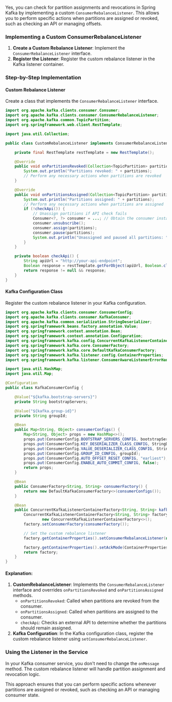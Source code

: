 Yes, you can check for partition assignments and revocations in Spring Kafka by implementing a custom `ConsumerRebalanceListener`. This allows you to perform specific actions when partitions are assigned or revoked, such as checking an API or managing offsets.

### Implementing a Custom ConsumerRebalanceListener

1. **Create a Custom Rebalance Listener**: Implement the `ConsumerRebalanceListener` interface.
2. **Register the Listener**: Register the custom rebalance listener in the Kafka listener container.

### Step-by-Step Implementation

#### Custom Rebalance Listener

Create a class that implements the `ConsumerRebalanceListener` interface.

```java
import org.apache.kafka.clients.consumer.Consumer;
import org.apache.kafka.clients.consumer.ConsumerRebalanceListener;
import org.apache.kafka.common.TopicPartition;
import org.springframework.web.client.RestTemplate;

import java.util.Collection;

public class CustomRebalanceListener implements ConsumerRebalanceListener {

    private final RestTemplate restTemplate = new RestTemplate();

    @Override
    public void onPartitionsRevoked(Collection<TopicPartition> partitions) {
        System.out.println("Partitions revoked: " + partitions);
        // Perform any necessary actions when partitions are revoked
    }

    @Override
    public void onPartitionsAssigned(Collection<TopicPartition> partitions) {
        System.out.println("Partitions assigned: " + partitions);
        // Perform any necessary actions when partitions are assigned
        if (!checkApi()) {
            // Unassign partitions if API check fails
            Consumer<?, ?> consumer = ...; // Obtain the consumer instance
            consumer.unsubscribe();
            consumer.assign(partitions);
            consumer.pause(partitions);
            System.out.println("Unassigned and paused all partitions: " + partitions);
        }
    }

    private boolean checkApi() {
        String apiUrl = "http://your-api-endpoint";
        Boolean response = restTemplate.getForObject(apiUrl, Boolean.class);
        return response != null && response;
    }
}
```

#### Kafka Configuration Class

Register the custom rebalance listener in your Kafka configuration.

```java
import org.apache.kafka.clients.consumer.ConsumerConfig;
import org.apache.kafka.clients.consumer.KafkaConsumer;
import org.apache.kafka.common.serialization.StringDeserializer;
import org.springframework.beans.factory.annotation.Value;
import org.springframework.context.annotation.Bean;
import org.springframework.context.annotation.Configuration;
import org.springframework.kafka.config.ConcurrentKafkaListenerContainerFactory;
import org.springframework.kafka.core.ConsumerFactory;
import org.springframework.kafka.core.DefaultKafkaConsumerFactory;
import org.springframework.kafka.listener.config.ContainerProperties;
import org.springframework.kafka.listener.ConsumerAwareListenerErrorHandler;

import java.util.HashMap;
import java.util.Map;

@Configuration
public class KafkaConsumerConfig {

    @Value("${kafka.bootstrap-servers}")
    private String bootstrapServers;

    @Value("${kafka.group-id}")
    private String groupId;

    @Bean
    public Map<String, Object> consumerConfigs() {
        Map<String, Object> props = new HashMap<>();
        props.put(ConsumerConfig.BOOTSTRAP_SERVERS_CONFIG, bootstrapServers);
        props.put(ConsumerConfig.KEY_DESERIALIZER_CLASS_CONFIG, StringDeserializer.class);
        props.put(ConsumerConfig.VALUE_DESERIALIZER_CLASS_CONFIG, StringDeserializer.class);
        props.put(ConsumerConfig.GROUP_ID_CONFIG, groupId);
        props.put(ConsumerConfig.AUTO_OFFSET_RESET_CONFIG, "earliest");
        props.put(ConsumerConfig.ENABLE_AUTO_COMMIT_CONFIG, false);
        return props;
    }

    @Bean
    public ConsumerFactory<String, String> consumerFactory() {
        return new DefaultKafkaConsumerFactory<>(consumerConfigs());
    }

    @Bean
    public ConcurrentKafkaListenerContainerFactory<String, String> kafkaListenerContainerFactory() {
        ConcurrentKafkaListenerContainerFactory<String, String> factory =
                new ConcurrentKafkaListenerContainerFactory<>();
        factory.setConsumerFactory(consumerFactory());

        // Set the custom rebalance listener
        factory.getContainerProperties().setConsumerRebalanceListener(new CustomRebalanceListener());

        factory.getContainerProperties().setAckMode(ContainerProperties.AckMode.MANUAL_IMMEDIATE);
        return factory;
    }
}
```

#### Explanation:

1. **CustomRebalanceListener**: Implements the `ConsumerRebalanceListener` interface and overrides `onPartitionsRevoked` and `onPartitionsAssigned` methods.
   - `onPartitionsRevoked`: Called when partitions are revoked from the consumer.
   - `onPartitionsAssigned`: Called when partitions are assigned to the consumer.
   - `checkApi`: Checks an external API to determine whether the partitions should remain assigned.
2. **Kafka Configuration**: In the Kafka configuration class, register the custom rebalance listener using `setConsumerRebalanceListener`.

### Using the Listener in the Service

In your Kafka consumer service, you don't need to change the `onMessage` method. The custom rebalance listener will handle partition assignment and revocation logic.

This approach ensures that you can perform specific actions whenever partitions are assigned or revoked, such as checking an API or managing consumer state.
